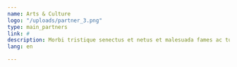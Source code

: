 ```yaml
---
name: Arts & Culture
logo: "/uploads/partner_3.png"
type: main_partners
link: #
description: Morbi tristique senectus et netus et malesuada fames ac turpis egestas. Vestibulum tortor 		quam, feugiat vitae, ultricies eget, tempor sit amet, ante.
lang: en

---
```

